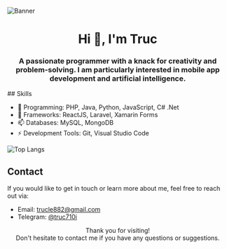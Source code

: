 <!--
**ntruc710i/ntruc710i** is a ✨ _special_ ✨ repository because its `README.md` (this file) appears on your GitHub profile.

Here are some ideas to get you started:

- 🔭 I’m currently working on ...
- 🌱 I’m currently learning ...
- 👯 I’m looking to collaborate on ...
- 🤔 I’m looking for help with ...
- 💬 Ask me about ...
- 📫 How to reach me: ...
- 😄 Pronouns: ...
- ⚡ Fun fact: ...
-->
<!-- Banner -->
![Banner](https://example.com/banner.png)

<!-- Introduction -->
<h1 align="center">Hi 👋, I'm Truc</h1>
<h3 align="center">A passionate programmer with a knack for creativity and problem-solving. I am particularly interested in mobile app development and artificial intelligence.</h3>
<!-- Skills -->
## Skills

- 🌱 Programming:  PHP, Java, Python, JavaScript, C# .Net
- 👯 Frameworks: ReactJS, Laravel, Xamarin Forms
- 📫 Databases: MySQL, MongoDB
- ⚡ Development Tools: Git, Visual Studio Code


![Top Langs](https://github-readme-stats.vercel.app/api/top-langs/?username=ntruc710i&layout=compact)
<!-- Contact -->
## Contact

If you would like to get in touch or learn more about me, feel free to reach out via:

- Email: trucle882@gmail.com
- Telegram: [@truc710i](https://t.me/truc710i)
<!-- Footer -->
<p align="center">
    Thank you for visiting!
    <br>
    Don't hesitate to contact me if you have any questions or suggestions.
</p>

